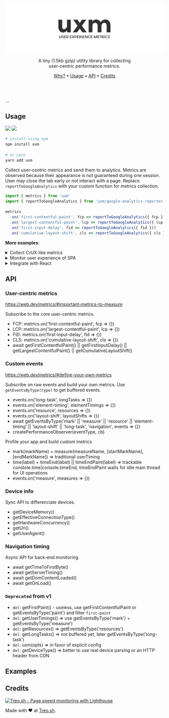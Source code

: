 <p align="center">
  <img src="./docs/logo.png" />
</p>

<p align="center">
  A tiny (1.5kb gzip) utility library for collecting<br />
  user-centric performance metrics.
</p>

<p align="center">
  <a href="#">Why?</a> • <a href="#usage">Usage</a> • <a href="#api">API</a> • <a href="#credits">Credits</a>
</p>

<br/>
<br/>

...

## Usage

[![](https://img.shields.io/npm/v/uxm.svg)](https://npmjs.org/package/uxm)
[![](https://img.shields.io/badge/license-MIT-blue.svg)](./LICENSE)

```bash
# install using npm
npm install uxm

# or yarn
yarn add uxm
```

Collect user-centric metrics and send them to analytics.
Metrics are observed because their appearance is not guaranteed during one session. User may close the tab early or not interact with a page.
Replace `reportToGoogleAnalytics` with your custom function for metrics collection.

```js
import { metrics } from 'uxm'
import { reportToGoogleAnalytics } from 'uxm/google-analytics-reporter'

metrics
  .on('first-contentful-paint', fcp => reportToGoogleAnalytics({ fcp })
  .on('largest-contentful-paint', lcp => reportToGoogleAnalytics({ lcp }))
  .on('first-input-delay', fid => reportToGoogleAnalytics({ fid }))
  .on('cumulative-layout-shift', cls => reportToGoogleAnalytics({ cls }))
```

**More examples**:

<details>
 <summary>Collect CrUX-like metrics</summary><br>

...

```js
import {
  getTimeToFirstByte,
  getFirstContentfulPaint,
  getDomContentLoaded,
  getOnLoad,
  metrics,
  getHardwareConcurrency,
  getEffectiveConnectionType,
  getDeviceMemory,
  getUrl
} from 'uxm'
// later, track sessionId and debounce events
import { reportMetrics } from 'uxm/api-reporter'

const loadMetrics = {
  ttfb: await getTimeToFirstByte(),
  fcp: await getFirstContentfulPaint(),
  dcl: await getDomContentLoaded(),
  ol: await getOnLoad()
}

const device = {
  effectiveConnectionType: getEffectiveConnectionType(),
  url: getUrl()
}

reportMetrics({ ...loadMetrics, ...device })

// report delayed metrics
metrics
  .on('largest-contentful-paint', lcp => reportMetrics({ lcp }))
  .on('first-input-delay', fid => reportMetrics({ fid }))
  .on('cumulative-layout-shift', cls => reportMetrics({ cls }))
```

</details>

<details>
 <summary>Monitor user experience of SPA</summary><br>

...

```js
import { observer, time, timeEnd, timeEndPaint } from 'uxm'

// collect CrUX metrics like in prev example
// ...
// observe SPA events
observer.on('measures', measures => reportEvents('measures', parseMeasures(measures))) // ignore <1s
observer.on('long-tasks', longTasks => reportEvents('longTasks', parseLongTasks(longTasks))) // use only duration
observer.on('resources', resources => reportEvents('resources', parseResources(resources))) // only XHR
observer.on('layout-shifts', layoutShifts => reportEvents('layoutShifts', parseLayoutShifts(layoutShifts))) // round to % & only values

// track performance with custom metrics
time('render')
await render() // perform UI render
timeEndPaint('render') // report only after all the paints finished

time('compute')
computeSomething() // perform heavy compute and track exact time
timeEnd('compute') // report it, use time & timeEnd as trackable console.time + console.timeEnd
```

</details>

<details>
 <summary>Integrate with React</summary><br>

...

```js
// from
import { useEffect } from 'react'
import { time, timeEndPaint } from 'uxm'

export const App = () => {
  time('renderApp')
  useEffect(() => {
    timeEndPaint('renderApp')
  }, [])
  return <div className="app">Hello</div>
}

// or:
import { useTime } from 'uxm/react'

export const App = () => {
  useTime('renderApp')
  return <div className="app">Hello</div>
}

function useTime(label) {
  time(label)
  useEffect(() => {
    timeEndPaint(label) // wait for the paint
  }, []) // only once
}

// report "measures" to analytics
observer.on('measures', (measures) => reportEvents(measures))
```

</details>

## API

### User-centric metrics

https://web.dev/metrics/#important-metrics-to-measure

Subscribe to the core user-centric metrics.

- FCP: metrics.on('first-contentful-paint', fcp => {})
- LCP: metrics.on('largest-contentful-paint', lcp => {})
- FID: metrics.on('first-input-delay', fid => {})
- CLS: metrics.on('cumulative-layout-shift', cls => {})
- await getFirstContentfulPaint() || getFirstInputDelay() || getLargestContentfulPaint() || getCumulativeLayoutShift()

### Custom events

https://web.dev/metrics/#define-your-own-metrics

Subscribe on raw events and build your own metrics.
Use `getEventsByType(type)` to get buffered events.

- events.on('long-task', longTasks => {})
- events.on('element-timing', elementTimings => {})
- events.on('resource', resources => {})
- events.on('layout-shift', layoutShifts => {})
- await getEventsByType('mark' || 'measure' || 'resource' || 'element-timing' || 'layout-shift' || 'long-task', 'navigation', events => {})
- createPerformanceObserver(eventType, cb)

Profile your app and build custom metrics

- mark(markName) + measure(measureName, [startMarkName], [endMarkName]) => traditional userTiming
- time(label) + timeEnd(label) || timeEndPaint(label) => trackable constole.time|console.timeEnd, timeEndPaint waits for idle main thread for UI operations
- events.on('measure', measures => {})

### Device info

Sync API to differenciate devices.

- getDeviceMemory()
- getEffectiveConnectionType()
- getHardwareConcurrency()
- getUrl()
- getUserAgent()

### Navigation timing

Async API for back-end monitoring.

- await getTimeToFirstByte()
- await getServerTiming()
- await getDomContentLoaded()
- await getOnLoad()

### `Deprecated` from v1

- `del`: getFirstPaint() - useless, use getFirstContentfulPaint or getEventsByType('paint') and filter `first-paint`
- `del`: getUserTimings() => use getEventsByType('mark') + getEventsByType('measure')
- `del`: getResources() => getEventsByType('resources')
- `del`: getLongTasks() => not buffered yet, later getEventsByType('long-task')
- `del`: uxm(opts) => in favor of explicit config
- `del`: getDeviceType() => better to use real device parsing or an HTTP header from CDN

## Examples

## Credits

[![Treo.sh - Page speed monitoring with Lighthouse](https://user-images.githubusercontent.com/158189/66038877-a06abd80-e513-11e9-837f-097f44544326.jpg)](https://treo.sh/)

Made with ❤️ at [Treo.sh](https://treo.sh/).
